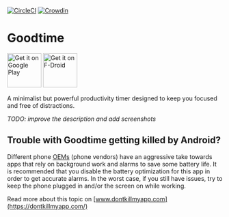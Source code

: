 [![CircleCI](https://dl.circleci.com/status-badge/img/circleci/LewpXfTpi3aS6boHLDYQoZ/4tBEiBM7ZB48VxfWj2qfHi/tree/dev.svg?style=svg)](https://dl.circleci.com/status-badge/redirect/circleci/LewpXfTpi3aS6boHLDYQoZ/4tBEiBM7ZB48VxfWj2qfHi/tree/dev) [![Crowdin](https://d322cqt584bo4o.cloudfront.net/goodtime/localized.svg)](https://crowdin.com/project/goodtime)

# Goodtime
[<img src="https://play.google.com/intl/en_us/badges/static/images/badges/en_badge_web_generic.png"
    alt="Get it on Google Play"
    height="80">](https://play.google.com/store/apps/details?id=com.apps.adrcotfas.goodtime&utm_source=global_co&utm_medium=prtnr&utm_content=Mar2515&utm_campaign=PartBadge&pcampaignid=MKT-Other-global-all-co-prtnr-py-PartBadge-Mar2515-1)
[<img src="https://fdroid.gitlab.io/artwork/badge/get-it-on.png"
    alt="Get it on F-Droid"
    height="80">](https://f-droid.org/packages/com.apps.adrcotfas.goodtime)

A minimalist but powerful productivity timer designed to keep you focused and free of distractions.

*TODO: improve the description and add screenshots*

## Trouble with Goodtime getting killed by Android?
Different phone [OEMs](https://en.wikipedia.org/wiki/Original_equipment_manufacturer) (phone vendors) have an aggressive take towards apps that rely on background work and alarms to save some battery life.
It is recommended that you disable the battery optimization for this app in order to get accurate alarms.
In the worst case, if you still have issues, try to keep the phone plugged in and/or the screen on while working.

Read more about this topic on [www.dontkillmyapp.com](https://dontkillmyapp.com/)